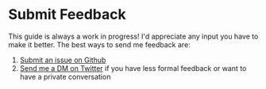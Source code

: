 # Submit Feedback

This guide is always a work in progress! I'd appreciate any input you have to make it better. The best ways to send me feedback are:

1. [Submit an issue on Github](https://github.com/nas5w/interview-guide/issues)
2. [Send me a DM on Twitter](https://twitter.com/nas5w) if you have less formal feedback or want to have a private conversation

<star expanded="true" />
